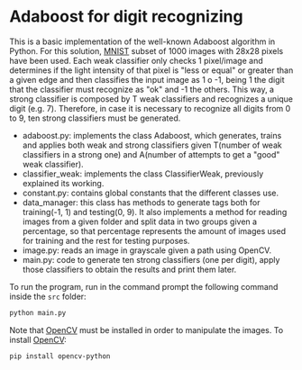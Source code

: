 # Adaboost for digit recognizing
This is a basic implementation of the well-known Adaboost algorithm in Python. 
For this solution, [MNIST](http://yann.lecun.com/exdb/mnist/) subset of 1000 images with 28x28 pixels have been used.
Each weak classifier only checks 1 pixel/image and determines if the light intensity of that
pixel is "less or equal" or greater than a given edge and then classifies the input image as
1 o -1, being 1 the digit that the classifier must recognize as "ok" and -1 the others. This way,
a strong classifier is composed by T weak classifiers and recognizes a unique digit (e.g. 7).
Therefore, in case it is necessary to recognize all digits from 0 to 9, ten strong classifiers must
be generated.

- adaboost.py: implements the class Adaboost, which generates, trains and applies both weak and strong classifiers
given T(number of weak classifiers in a strong one) and A(number of attempts to get a "good" weak classifier).
- classifier_weak: implements the class ClassifierWeak, previously explained its working.
- constant.py: contains global constants that the different classes use.
- data_manager: this class has methods to generate tags both for training(-1, 1) and testing(0, 9). It also implements a
method for reading images from a given folder and split data in two groups given a percentage, so that percentage represents
the amount of images used for training and the rest for testing purposes.
- image.py: reads an image in grayscale given a path using OpenCV.
- main.py: code to generate ten strong classifiers (one per digit), apply those classifiers to obtain the results and print
them later.

To run the program, run in the command prompt the following command inside the `src` folder:
```bash
python main.py
```
  
Note that [OpenCV](https://opencv.org/) must be installed in order to manipulate the images. To install [OpenCV](https://opencv.org/):  
```bash
pip install opencv-python
```
